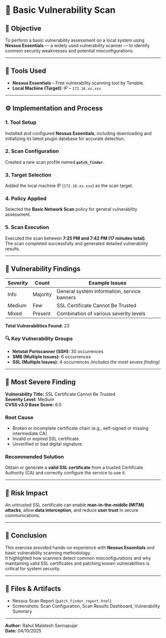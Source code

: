 # 🧩 Basic Vulnerability Scan

## 🎯 Objective
To perform a basic vulnerability assessment on a local system using **Nessus Essentials** — a widely used vulnerability scanner — to identify common security weaknesses and potential misconfigurations.

---

## 🧰 Tools Used
- **Nessus Essentials** – Free vulnerability scanning tool by Tenable.  
- **Local Machine (Target):** IP – `172.16.xx.xxx`

---

## ⚙️ Implementation and Process

### 1. **Tool Setup**
Installed and configured **Nessus Essentials**, including downloading and initializing its latest plugin database for accurate detection.

### 2. **Scan Configuration**
Created a new scan profile named **`patch_finder`**.

### 3. **Target Selection**
Added the local machine IP (`172.16.xx.xxx`) as the scan target.

### 4. **Policy Applied**
Selected the **Basic Network Scan** policy for general vulnerability assessment.

### 5. **Scan Execution**
Executed the scan between **7:25 PM and 7:42 PM (17 minutes total)**.  
The scan completed successfully and generated detailed vulnerability results.

---

## 🧾 Vulnerability Findings

| Severity | Count | Example Issues |
|-----------|--------|----------------|
| Info | Majority | General system information, service banners |
| Medium | Few | SSL Certificate Cannot Be Trusted |
| Mixed | Present | Combination of various severity levels |

**Total Vulnerabilities Found:** 23  

### 🔍 **Key Vulnerability Groups**
- **Netstat Portscanner (SSH):** 30 occurrences  
- **SMB (Multiple Issues):** 6 occurrences  
- **SSL (Multiple Issues):** 4 occurrences *(includes the most severe finding)*

---

## 🚨 Most Severe Finding

**Vulnerability Title:** SSL Certificate Cannot Be Trusted  
**Severity Level:** Medium  
**CVSS v3.0 Base Score:** 6.5  

### **Root Cause**
- Broken or incomplete certificate chain (e.g., self-signed or missing intermediate CA).  
- Invalid or expired SSL certificate.  
- Unverified or bad digital signature.

### **Recommended Solution**
Obtain or generate a **valid SSL certificate** from a trusted Certificate Authority (CA) and correctly configure the service to use it.

---

## 🔐 Risk Impact
An untrusted SSL certificate can enable **man-in-the-middle (MITM) attacks**, allow **data interception**, and reduce **user trust** in secure communications.

---

## 🧠 Conclusion
This exercise provided hands-on experience with **Nessus Essentials** and basic vulnerability scanning methodology.  
It highlighted how scanners detect common misconfigurations and why maintaining valid SSL certificates and patching known vulnerabilities is critical for system security.

---

## 📂 Files & Artifacts
- Nessus Scan Report (`patch_finder_report.html`)  
- Screenshots: Scan Configuration, Scan Results Dashboard, Vulnerability Summary  

---

**Author:** Rahul Malatesh Sannapujar  
**Date:** 04/10/2025  
